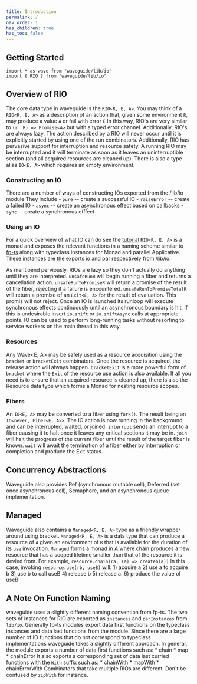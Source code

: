 ```yaml
---
title: Introduction
permalink: /
nav_order: 1
has_children: true
has_toc: false
---
```



## Getting Started
```
import * as wave from "waveguide/lib/io"
import { RIO } from "waveguide/lib/io"
```

## Overview of RIO
The core data type in waveguide is the `RIO<R, E, A>`.
You may think of a `RIO<R, E, A>` as a description of an action that, given some environment `R`, may produce a value `A` or fail with error `E`
In this way, RIO's are very similar to `(r: R) => Promise<A>` but with a typed error channel.
Additionally, RIO's are always lazy. 
The action described by a RIO will never occur until it is explicitly started by using one of the run combinators.
Additionally, RIO has pervasive support for interruption and resource safety.
A running RIO may be interrupted and it will terminate as soon as it leaves an uninterruptible section (and all acquired resources are cleaned up).
There is also a type alias `IO<E, A>` which requires an empty environment.

### Constructing an IO
There are a number of ways of constructing IOs exported from the /lib/io module
They include
    - `pure` -- create a successful IO
    - `raiseError` -- create a failed IO
    - `async` -- create an asynchronous effect based on callbacks
    - `sync` -- create a synchronous efffect

### Using an IO
For a quick overview of what IO can do see the [tutorial](https://github.com/rzeigler/waveguide/blob/master/examples/)
`RIO<R, E, A>` is a monad and exposes the relevant functions in a naming scheme similar to [fp-ts](https://github.com/gcanti/fp-ts/) along with typeclass instances for Monad and parallel Applicative.
These instances are the exports io and par respectively from /lib/io.

As mentioend perviously, RIOs are lazy so they don't actually do anything until they are interpreted.
`unsafeRunR` will begin running a fiber and returns a cancellation action.
`unsafeRunToPromiseR` will return a promise of the result of the fiber, rejecting if a failure is encountered.
`unsafeRunToPromiseTotalR` will return a promise of an `Exit<E, A>` for the result of evaluation. This promis will not reject.
Once an IO is launched its runloop will execute synchronous effects continuously until an asynchronous boundary is hit.
If this is undesirable insert `io.shift` or `io.shiftAsync` calls at appropriate points.
IO can be used to perform long-running tasks without resorting to service workers on the main thread in this way.


### Resources
Any Wave<E, A> may be safely used as a resource acquisition using the `bracket` or `bracketExit` combinators.
Once the resource is acquired, the release action will always happen. 
`bracketExit` is a more powerful form of `bracket` where the `Exit` of the resource use action is also available.
If all you need is to ensure that an acquired resource is cleaned up, there is also the Resource data type which forms a Monad for nesting resource scopes.

### Fibers
An `IO<E, A>` may be converted to a fiber using `fork()`.
The result being an `IO<never, Fiber<E, A>>`.
The IO action is now running in the background and can be interrupted, waited, or joined.
`interrupt` sends an interrupt to a fiber causing it to halt once it leaves any critical sections it may be in.
`join` will halt the progress of the current fiber until the result of the target fiber is known.
`wait` will await the termination of a fiber either by interruption or completion and produce the Exit status. 

## Concurrency Abstractions
Waveguide also provides Ref (synchronous mutable cell), Deferred (set once asynchronous cell), Semaphore, and an asynchronous queue implementation.

## Managed
Waveguide also contains a `Managed<R, E, A>` type as a friendly wrapper around using bracket.
`Managed<R, E, A>` is a data type that can produce a resource of `A` given an environment of `R` that is available for the duration of its `use` invocation.
`Managed` forms a monad in A where chain produces a new resource that has a scoped lifetime smaller than that of the resource it is devied from.
For example, `resource.chain(ra, (a) => createb(a))`
In this case, invoking `resource.use(rb, useB)` will:
    1) acquire a
    2) use a to acquire b
    3) use b to call useB
    4) release b
    5) release a.
    6) produce the value of useB


## A Note On Function Naming
waveguide uses a slightly different naming convention from fp-ts.
The two sets of instances for RIO are exported as `instances` and `parInstances` from `lib/io`.
Generally fp-ts modules export data first functions on the typeclass instances and data last functions from the module.
Since there are a large number of IO functions that do not correspond to typeclass implementations waveguide takes a slightly different approach.
In general, the module exports a number of data first functions such as:
    * chain
    * map
    * chainError
It also exports a corresponding set of data last curried functions with the `With` suffix such as:
    * chainWith
    * mapWith
    * chainErrorWith
Combinators that take multiple RIOs are different. Don't be confused by `zipWith` for instance.
